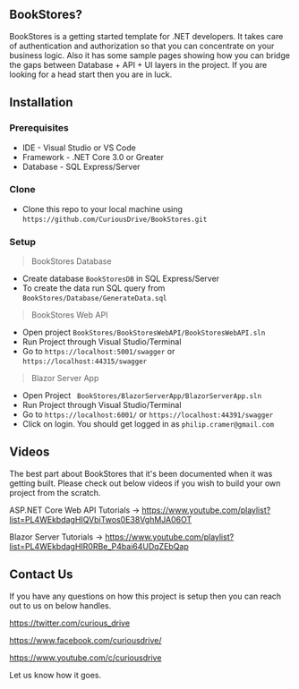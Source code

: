 ## BookStores?

BookStores is a getting started template for .NET developers. It takes care of authentication and authorization so that you can concentrate on your business logic. Also it has some sample pages showing how you can bridge the gaps between Database + API + UI layers in the project. If you are looking for a head start then you are in luck.

## Installation

### Prerequisites

- IDE - Visual Studio or VS Code
- Framework - .NET Core 3.0 or Greater
- Database - SQL Express/Server

### Clone

- Clone this repo to your local machine using `https://github.com/CuriousDrive/BookStores.git`

### Setup

> BookStores Database
- Create database `BookStoresDB` in SQL Express/Server
- To create the data run SQL query from `BookStores/Database/GenerateData.sql` 

> BookStores Web API
- Open project `BookStores/BookStoresWebAPI/BookStoresWebAPI.sln`
- Run Project through Visual Studio/Terminal
- Go to `https://localhost:5001/swagger` or `https://localhost:44315/swagger`

> Blazor Server App
- Open Project ` BookStores/BlazorServerApp/BlazorServerApp.sln`
- Run Project through Visual Studio/Terminal
- Go to `https://localhost:6001/` or `https://localhost:44391/swagger`
- Click on login. You should get logged in as `philip.cramer@gmail.com`

## Videos

The best part about BookStores that it's been documented when it was getting built. Please check out below videos if you wish to build your own project from the scratch.

ASP.NET Core Web API Tutorials ->
https://www.youtube.com/playlist?list=PL4WEkbdagHIQVbiTwos0E38VghMJA06OT

Blazor Server Tutorials ->
https://www.youtube.com/playlist?list=PL4WEkbdagHIR0RBe_P4bai64UDqZEbQap

## Contact Us

If you have any questions on how this project is setup then you can reach out to us on below handles.

https://twitter.com/curious_drive

https://www.facebook.com/curiousdrive/

https://www.youtube.com/c/curiousdrive


Let us know how it goes. 

